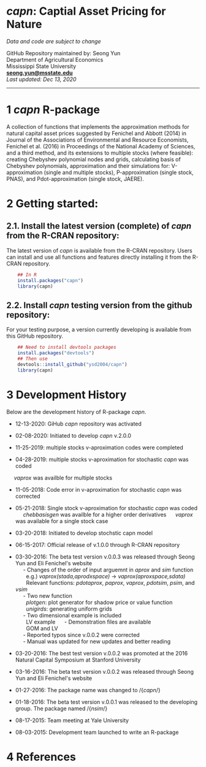 # *capn*: Captial Asset Pricing for Nature

*Data and code are subject to change*

GitHub Repository maintained by: Seong Yun\
Department of Agricultural Economics\
Mississippi State University\
**<seong.yun@msstate.edu>**\
*Last updated: Dec 13, 2020*

------------------------------------------------------------------------

1 *capn* R-package
==========

A collection of functions that implements the approximation methods for natural capital asset prices suggested by Fenichel and Abbott (2014) in Journal of the Associations of Environmental and Resource Economists, Fenichel et al. (2016) in Proceedings of the National Academy of Sciences, and a third method, and its extensions to multiple stocks (where feasible): creating Chebyshev polynomial nodes and grids, calculating basis of Chebyshev polynomials, approximation and their simulations for: V-approximation (single and multiple stocks), P-approximation (single stock, PNAS), and Pdot-approximation (single stock, JAERE).

2 Getting started:
==================

2.1. Install the latest version (complete) of *capn* from the R-CRAN repository:
--------------------------------------------------

The latest version of *capn* is available from the R-CRAN repository. Users can install and use all functions and features directly installing it from the R-CRAN repository.

``` r
    ## In R
    install.packages("capn")
    library(capn)
```

2.2. Install *capn* testing version from the github repository:
---------------------------------

For your testing purpose, a version currently developing is available from this GitHub repository.


``` r
    ## Need to install devtools packages
    install.packages("devtools")
    ## Then use
    devtools::install_github("ysd2004/capn")
    library(capn)
```

3 Development History
====================================

Below are the development history of R-package *capn*.

* 12-13-2020: GiHub *capn* repository was activated

* 02-08-2020: Initiated to develop *capn* v.2.0.0 

* 11-25-2019: multiple stocks v-aproximation codes were completed

* 04-28-2019: multiple stocks v-aproximation for stochastic *capn* was coded

&nbsp;&nbsp;&nbsp;&nbsp; *vaprox* was availble for multiple stocks

* 11-05-2018: Code error in v-aproximation for stochastic *capn* was corrected

* 05-21-2018: Single stock v-aproximation for stochastic *capn* was coded\
&nbsp;&nbsp;&nbsp;&nbsp; *chebbasisgen* was availble for a higher order derivatives
&nbsp;&nbsp;&nbsp;&nbsp; *vaprox* was available for a single stock case

* 03-20-2018: Initiated to develop stochstic capn model

* 06-15-2017: Official release of v.1.0.0 through R-CRAN repository

* 03-30-2016: The beta test version v.0.0.3 was released through Seong Yun and Eli Fenichel's website\
&nbsp;&nbsp;&nbsp;&nbsp; - Changes of the order of input arguemnt in *aprox* and *sim* function\
&nbsp;&nbsp;&nbsp;&nbsp;&nbsp;&nbsp; e.g.) *vaprox(stada,aprodxspace)* -> *vaprox(aproxspace,sdata)*\
&nbsp;&nbsp;&nbsp;&nbsp;&nbsp;&nbsp; Relevant functions: *pdotaprox*, *paprox*, *vaprox*, *pdotsim*, *psim*, and *vsim*\
&nbsp;&nbsp;&nbsp;&nbsp; - Two new function\
&nbsp;&nbsp;&nbsp;&nbsp;&nbsp;&nbsp; *plotgen*: plot generator for shadow price or value function\
&nbsp;&nbsp;&nbsp;&nbsp;&nbsp;&nbsp; *unigirds*: generating uniform grids\
&nbsp;&nbsp;&nbsp;&nbsp; - Two dimensional example is included\
&nbsp;&nbsp;&nbsp;&nbsp;&nbsp;&nbsp; LV example
&nbsp;&nbsp;&nbsp;&nbsp; - Demonstration files are available\
&nbsp;&nbsp;&nbsp;&nbsp;&nbsp;&nbsp; GOM and LV\
&nbsp;&nbsp;&nbsp;&nbsp; - Reported typos since v.0.0.2 were corrected\
&nbsp;&nbsp;&nbsp;&nbsp; - Manual was updated for new updates and better reading

* 03-20-2016: The best test version v.0.0.2 was promoted at the 2016 Natural Capital Symposium at Stanford University

* 03-16-2016: The beta test version v.0.0.2 was released through Seong Yun and Eli Fenichel's website   

* 01-27-2016: The package name was changed to /{*capn*/} 

* 01-18-2016: The beta test version v.0.0.1 was released to the developing group. The package named /{*nsim*/}

* 08-17-2015: Team meeting at Yale University

* 08-03-2015: Development team launched to write an R-package


4 References
==================================================

